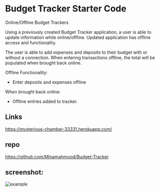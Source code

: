# Budget Tracker Starter Code
Online/Offline Budget Trackers

Using a previously created Budget Tracker application, a user is able to update information while online/offline. Updated application has offline access and functionality.

The user is able to add expenses and deposits to their budget with or without a connection. When entering transactions offline, the total will be populated when brought back online.

Offline Functionality:

* Enter deposits and expenses offline

When brought back online:

* Offline entries added to tracker.


 ## Links 
https://mysterious-chamber-33331.herokuapp.com/

## repo
https://github.com/Minamahmood/Budget-Tracker

 ## screenshot:
  ![example](https://user-images.githubusercontent.com/56496370/122156475-e538a400-ce1d-11eb-8b96-6c938cc6e4e2.gif)